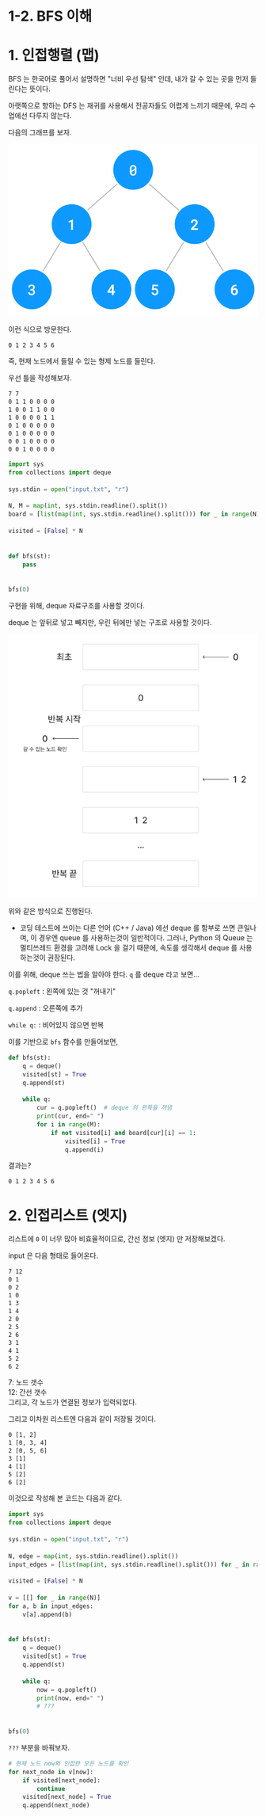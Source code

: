 # 1-2. BFS 이해  

# 1. 인접행렬 (맵)  

BFS 는 한국어로 풀어서 설명하면 "너비 우선 탐색" 인데, 내가 갈 수 있는 곳을 먼저 들린다는 뜻이다.  

아랫쪽으로 향하는 DFS 는 재귀를 사용해서 전공자들도 어렵게 느끼기 때문에, 우리 수업에선 다루지 않는다.  

다음의 그래프를 보자.  

![Untitled](./Untitled.png)  

이런 식으로 방문한다.  

```
0 1 2 3 4 5 6
```

즉, 현재 노드에서 들릴 수 있는 형제 노드를 들린다.  

우선 틀을 작성해보자.  

```
7 7
0 1 1 0 0 0 0
1 0 0 1 1 0 0
1 0 0 0 0 1 1
0 1 0 0 0 0 0
0 1 0 0 0 0 0
0 0 1 0 0 0 0
0 0 1 0 0 0 0
```

```py
import sys
from collections import deque

sys.stdin = open("input.txt", "r")

N, M = map(int, sys.stdin.readline().split())
board = [list(map(int, sys.stdin.readline().split())) for _ in range(N)]

visited = [False] * N


def bfs(st):
    pass


bfs(0)
```

구현을 위해, deque 자료구조를 사용할 것이다.  

deque 는 앞뒤로 넣고 빼지만, 우린 뒤에만 넣는 구조로 사용할 것이다.  

![Untitled](./Untitled%202.png)

위와 같은 방식으로 진행된다.  

* 코딩 테스트에 쓰이는 다른 언어 (C++ / Java) 에선 deque 를 함부로 쓰면 큰일나며, 이 경우엔 queue 를 사용하는것이 일반적이다. 그러나, Python 의 Queue 는 멀티쓰레드 환경을 고려해 Lock 을 걸기 때문에, 속도를 생각해서 deque 를 사용하는것이 권장된다.  

이를 위해, deque 쓰는 법을 알아야 한다. `q` 를 deque 라고 보면...    

  `q.popleft` : 왼쪽에 있는 것 "꺼내기"    

  `q.append` : 오른쪽에 추가  

  `while q:` : 비어있지 않으면 반복    

이를 기반으로 `bfs` 함수를 만들어보면,  

```py
def bfs(st):
    q = deque()
    visited[st] = True
    q.append(st)

    while q:
        cur = q.popleft()  # deque 의 왼쪽을 꺼냄
        print(cur, end=" ")
        for i in range(M):
            if not visited[i] and board[cur][i] == 1:
                visited[i] = True
                q.append(i)
```

결과는?  

```
0 1 2 3 4 5 6
```

# 2. 인접리스트 (엣지)  

리스트에 `0` 이 너무 많아 비효율적이므로, 간선 정보 (엣지) 만 저장해보겠다.  

input 은 다음 형태로 들어온다.  

```
7 12
0 1
0 2
1 0
1 3
1 4
2 0
2 5
2 6
3 1
4 1
5 2
6 2
```

7: 노드 갯수  
12: 간선 갯수  
그리고, 각 노드가 연결된 정보가 입력되었다.  


그리고 이차원 리스트엔 다음과 같이 저장될 것이다.  

```
0 [1, 2]
1 [0, 3, 4]
2 [0, 5, 6]
3 [1]
4 [1]
5 [2]
6 [2]
```

이것으로 작성해 본 코드는 다음과 같다.  

```py
import sys
from collections import deque

sys.stdin = open("input.txt", "r")

N, edge = map(int, sys.stdin.readline().split())
input_edges = [list(map(int, sys.stdin.readline().split())) for _ in range(edge)]

visited = [False] * N

v = [[] for _ in range(N)]
for a, b in input_edges:
    v[a].append(b)


def bfs(st):
    q = deque()
    visited[st] = True
    q.append(st)

    while q:
        now = q.popleft()
        print(now, end=" ")
        # ???


bfs(0)
```

`???` 부분을 바꿔보자.  

```py
# 현재 노드 now와 인접한 모든 노드를 확인
for next_node in v[now]:
    if visited[next_node]:
        continue
    visited[next_node] = True
    q.append(next_node)
```

